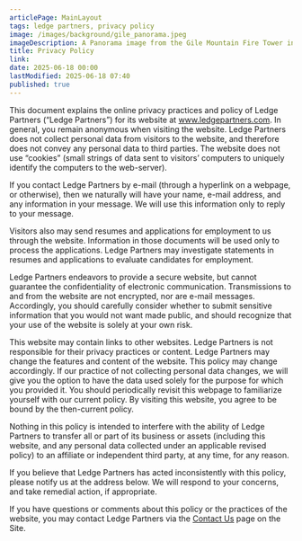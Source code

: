 ```yaml
---
articlePage: MainLayout
tags: ledge partners, privacy policy
image: /images/background/gile_panorama.jpeg
imageDescription: A Panorama image from the Gile Mountain Fire Tower in Norwich, VT
title: Privacy Policy
link:
date: 2025-06-18 00:00
lastModified: 2025-06-18 07:40
published: true
---
```

This document explains the online privacy practices and policy of Ledge Partners (“Ledge Partners”) for its website at www.ledgepartners.com. In general, you remain anonymous when visiting the website. Ledge Partners does not collect personal data from visitors to the website, and therefore does not convey any personal data to third parties. The website does not use “cookies” (small strings of data sent to visitors’ computers to uniquely identify the computers to the web-server).

If you contact Ledge Partners by e-mail (through a hyperlink on a webpage, or otherwise), then we naturally will have your name, e-mail address, and any information in your message. We will use this information only to reply to your message.

Visitors also may send resumes and applications for employment to us through the website. Information in those documents will be used only to process the applications. Ledge Partners may investigate statements in resumes and applications to evaluate candidates for employment.

Ledge Partners endeavors to provide a secure website, but cannot guarantee the confidentiality of electronic communication. Transmissions to and from the website are not encrypted, nor are e-mail messages. Accordingly, you should carefully consider whether to submit sensitive information that you would not want made public, and should recognize that your use of the website is solely at your own risk.

This website may contain links to other websites. Ledge Partners is not responsible for their privacy practices or content. Ledge Partners may change the features and content of the website. This policy may change accordingly. If our practice of not collecting personal data changes, we will give you the option to have the data used solely for the purpose for which you provided it. You should periodically revisit this webpage to familiarize yourself with our current policy. By visiting this website, you agree to be bound by the then-current policy.

Nothing in this policy is intended to interfere with the ability of Ledge Partners to transfer all or part of its business or assets (including this website, and any personal data collected under an applicable revised policy) to an affiliate or independent third party, at any time, for any reason.

If you believe that Ledge Partners has acted inconsistently with this policy, please notify us at the address below. We will respond to your concerns, and take remedial action, if appropriate.

If you have questions or comments about this policy or the practices of the website, you may contact Ledge Partners via the [Contact Us](/contact-us) page on the Site.
